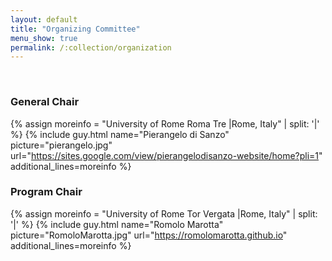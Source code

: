 ```yaml
---
layout: default
title: "Organizing Committee"
menu_show: true
permalink: /:collection/organization
---
```


&nbsp;
### General Chair

{% assign moreinfo = "University of Rome Roma Tre |Rome, Italy" | split: '|' %}
{% include guy.html     name="Pierangelo di Sanzo"
                        picture="pierangelo.jpg"
                        url="https://sites.google.com/view/pierangelodisanzo-website/home?pli=1"
                        additional_lines=moreinfo %}

### Program Chair

{% assign moreinfo = "University of Rome Tor Vergata |Rome, Italy" | split: '|' %}
{% include guy.html     name="Romolo Marotta"
                        picture="RomoloMarotta.jpg"
                        url="https://romolomarotta.github.io"
                        additional_lines=moreinfo %}


